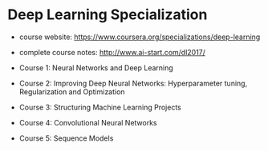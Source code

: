 # Deep Learning Specialization

- course website: https://www.coursera.org/specializations/deep-learning
- complete course notes: http://www.ai-start.com/dl2017/

- Course 1: Neural Networks and Deep Learning
- Course 2: Improving Deep Neural Networks: Hyperparameter tuning, Regularization and Optimization
- Course 3: Structuring Machine Learning Projects
- Course 4: Convolutional Neural Networks
- Course 5: Sequence Models
